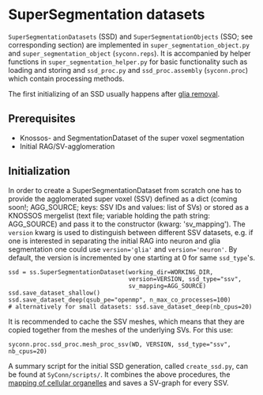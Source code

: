 # SuperSegmentation datasets

`SuperSegmentationDatasets` (SSD) and `SuperSegmentationObjects` (SSO; see corresponding section)
 are implemented in `super_segmentation_object.py` and `super_segmentation_object` (`syconn.reps`).
It is accompanied by helper functions in `super_segmentation_helper.py` for basic functionality such as
 loading and storing and `ssd_proc.py` and `ssd_proc.assembly` (`syconn.proc`) which contain processing methods.

The first initializing of an SSD usually happens after [glia removal](glia_removal.md).

## Prerequisites
* Knossos- and SegmentationDataset of the super voxel segmentation
* Initial RAG/SV-agglomeration

## Initialization

In order to create a SuperSegmentationDataset from scratch one has to provide
the agglomerated super voxel (SSV) defined as a dict (coming soon!; AGG_SOURCE; keys: SSV IDs and values: list of SVs) or stored as a
KNOSSOS mergelist (text file; variable holding the path string: AGG_SOURCE) and pass it
to the constructor (kwarg: 'sv_mapping'). The `version` kwarg is used to distinguish between different SSV datasets, e.g. if one
 is interested in separating the initial RAG into neuron and glia segmentation one could use `version='glia'` and `version='neuron'`.
 By default, the version is incremented by one starting at 0 for same `ssd_type`'s.

    ssd = ss.SuperSegmentationDataset(working_dir=WORKING_DIR,
                                      version=VERSION, ssd_type="ssv",
                                      sv_mapping=AGG_SOURCE)
    ssd.save_dataset_shallow()
    ssd.save_dataset_deep(qsub_pe="openmp", n_max_co_processes=100)
    # alternatively for small datasets: ssd.save_dataset_deep(nb_cpus=20)

It is recommended to cache the SSV meshes, which means that they are copied together from the meshes of the underlying SVs. For this use:

    syconn.proc.ssd_proc.mesh_proc_ssv(WD, VERSION, ssd_type="ssv", nb_cpus=20)

A summary script for the initial SSD generation, called `create_ssd.py`, can be found at `SyConn/scripts/`.
It combines the above procedures, the [mapping of cellular organelles](object_mapping.md) and saves a SV-graph for every SSV.







